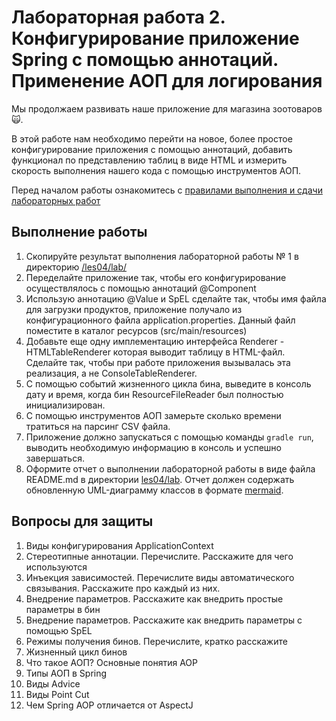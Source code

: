 # Лабораторная работа 2. Конфигурирование приложение Spring c помощью аннотаций. Применение AOП для логирования

Мы продолжаем развивать наше приложение для магазина зоотоваров 🙀.

В этой работе нам необходимо перейти на новое, более простое конфигурирование приложения с помощью аннотаций, добавить функционал по представлению таблиц в виде HTML и измерить скорость выполнения нашего кода c помощью инструментов АОП.

Перед началом работы ознакомитесь с [правилами выполнения и сдачи лабораторных работ](../README.md)

## Выполнение работы

1. Скопируйте результат выполнения лабораторной работы № 1 в директорию [/les04/lab/](/les04/lab/)
2. Переделайте приложение так, чтобы его конфигурирование осуществлялось с помощью аннотаций @Component
3. Использую аннотацию @Value и SpEL сделайте так, чтобы имя файла для загрузки продуктов, приложение получало из конфигурационного файла application.properties. Данный файл поместите в каталог ресурсов (src/main/resources)
4. Добавьте еще одну имплементацию интерфейса Renderer - HTMLTableRenderer которая выводит таблицу в HTML-файл. Сделайте так, чтобы при работе приложения вызывалась эта реализация, а не ConsoleTableRenderer.
5. С помощью событий жизненного цикла бина, выведите в консоль дату и время, когда бин ResourceFileReader был полностью инициализирован.
6. С помощью инструментов AOП замерьте сколько времени тратиться на парсинг CSV файла.
7. Приложение должно запускаться с помощью команды ```gradle run```, выводить необходимую информацию в консоль и успешно завершаться.
8. Оформите отчет о выполнении лабораторной работы в виде файла  README.md в директории [les04/lab](/les04/lab/). Отчет должен содержать обновленную  UML-диаграмму классов в формате [mermaid](https://mermaid.js.org/).

## Вопросы для защиты

1. Виды конфигурирования ApplicationContext
2. Стереотипные аннотации. Перечислите. Расскажите для чего используются
3. Инъекция зависимостей. Перечислите виды автоматического связывания. Расскажите про каждый из них.
4. Внедрение параметров. Расскажите как внедрить простые параметры в бин
5. Внедрение параметров. Расскажите как внедрить параметры с помощью SpEL
6. Режимы получения бинов. Перечислите, кратко расскажите
7. Жизненный цикл бинов
8. Что такое АОП? Основные понятия AOP
9. Типы АОП в Spring
10. Виды Advice
11. Виды Point Cut
12. Чем Spring AOP отличается от AspectJ
